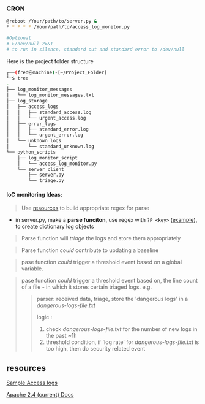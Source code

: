 ### CRON
```bash
@reboot /Your/path/to/server.py &
* * * * * /Your/path/to/access_log_monitor.py

#Optional
# >/dev/null 2>&1
# to run in silence, standard out and standard error to /dev/null
```
Here is the project folder structure 
```bash
┌──(fred㉿machine)-[~/Project_Folder]
└─$ tree        
.
├── log_monitor_messages
│   └── log_monitor_messages.txt
├── log_storage
│   ├── access_logs
│   │   ├── standard_access.log
│   │   └── urgent_access.log
│   ├── error_logs
│   │   ├── standard_error.log
│   │   └── urgent_error.log
│   └── unknown_logs
│       └── standard_unknown.log
└── python_scripts
    ├── log_monitor_script
    │   └── access_log_monitor.py
    └── server_client
        ├── server.py
        └── triage.py
```

#### IoC monitoring Ideas:
> Use [resources](#resources) to build appropriate regex for parse 
- in server.py, make a **parse funciton**,  use regex with `?P <key>` ([example](https://github.com/FredericGariepy/LighthouseLabs/blob/main/PKM/W3/D5/regex_dict.py)), to create dictionary log objects
> Parse function will *triage* the logs and store them appropriately

> Parse function *could* contribute to updating a baseline
 
> pase function *could* trigger a threshold event based on a global variable.
 
> pase function *could* trigger a threshold event based on, the line count of a file - in  which it stores certain triaged logs.
> e.g.
> > parser: received data, triage, store the 'dangerous logs' in a *dangerous-logs-file.txt*
> >
> > logic :
> > 1. check *dangerous-logs-file.txt* for the number of new logs in the past ~1h
> > 2. threshold condition, if 'log rate' for *dangerous-logs-file.txt* is too high, then do security related event
> >


## resources
[Sample Access logs](https://www.ossec.net/docs/log_samples/apache/apache.html#log-samples-from-apache)

[Apache 2.4 (current) Docs](https://httpd.apache.org/docs/2.4/logs.html)
